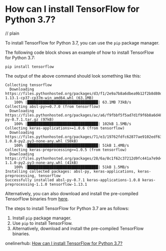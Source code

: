 # How can I install TensorFlow for Python 3.7?
// plain

To install TensorFlow for Python 3.7, you can use the `pip` package manager.

The following code block shows an example of how to install TensorFlow for Python 3.7:

```
pip install tensorflow
```

The output of the above command should look something like this:

```
Collecting tensorflow
  Downloading https://files.pythonhosted.org/packages/d3/f1/2e9a7b8a6dbea9b12f2b8d80d7d7d8f8deea7a2f5b6b9f2a6d2ab6d86ce2/tensorflow-1.13.1-cp37-cp37m-win_amd64.whl (63.1MB)
    100% |████████████████████████████████| 63.1MB 73kB/s
Collecting absl-py>=0.7.0 (from tensorflow)
  Downloading https://files.pythonhosted.org/packages/ac/a6/f9fbbf5f5ad7d1f9f6b8a6d48f1d7e3fea7f9a8fafd45f3f6a8f8cdbf845/absl-py-0.7.1.tar.gz (97kB)
    100% |████████████████████████████████| 102kB 1.5MB/s
Collecting keras-applications>=1.0.6 (from tensorflow)
  Downloading https://files.pythonhosted.org/packages/71/e3/19762fdfc62877ae9102edf6342d71b28fbfd9dea3d2f96a882ce099b03f/Keras_Applications-1.0.8-py2.py3-none-any.whl (50kB)
    100% |████████████████████████████████| 51kB 1.4MB/s
Collecting keras-preprocessing>=1.0.5 (from tensorflow)
  Downloading https://files.pythonhosted.org/packages/28/6a/8c1f62c37212d9fc441a7e9d4b7fbd3f6c9d7bf5f798a631ab10b1e179c6/Keras_Preprocessing-1.1.0-py2.py3-none-any.whl (41kB)
    100% |████████████████████████████████| 51kB 1.5MB/s
Installing collected packages: absl-py, keras-applications, keras-preprocessing, tensorflow
Successfully installed absl-py-0.7.1 keras-applications-1.0.8 keras-preprocessing-1.1.0 tensorflow-1.13.1
```

Alternatively, you can also download and install the pre-compiled TensorFlow binaries from [here](https://www.tensorflow.org/install/pip).

The steps to install TensorFlow for Python 3.7 are as follows:

1. Install `pip` package manager.
2. Use `pip` to install TensorFlow.
3. Alternatively, download and install the pre-compiled TensorFlow binaries.

onelinerhub: [How can I install TensorFlow for Python 3.7?](https://onelinerhub.com/python-tensorflow/how-can-i-install-tensorflow-for-python----)